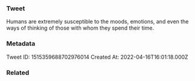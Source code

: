 ### Tweet
Humans are extremely susceptible to the moods, emotions, and even the ways of thinking of those with whom they spend their time.

### Metadata
Tweet ID: 1515359688702976014
Created At: 2022-04-16T16:01:18.000Z

### Related

